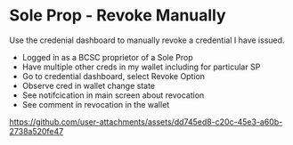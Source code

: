# Sole Prop - Revoke Manually

Use the credenial dashboard to manually revoke a credential I have issued.

- Logged in as a BCSC proprietor of a Sole Prop
- Have multiple other creds in my wallet including for particular SP
- Go to credential dashboard, select Revoke Option
- Observe cred in wallet change state
- See notifcication in main screen about revocation
- See comment in revocation in the wallet

https://github.com/user-attachments/assets/dd745ed8-c20c-45e3-a60b-2738a520fe47

